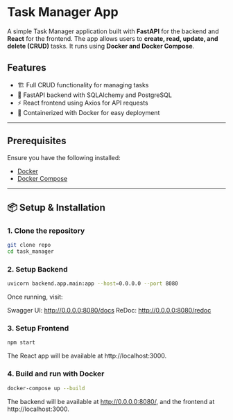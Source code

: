 # Task Manager App

A simple Task Manager application built with **FastAPI** for the backend and **React** for the frontend. The app allows users to **create, read, update, and delete (CRUD)** tasks. It runs using **Docker and Docker Compose**.

## Features
- 🏗 Full CRUD functionality for managing tasks
- 🚀 FastAPI backend with SQLAlchemy and PostgreSQL
- ⚡ React frontend using Axios for API requests
- 🐳 Containerized with Docker for easy deployment

---

## Prerequisites
Ensure you have the following installed:
- [Docker](https://www.docker.com/get-started)
- [Docker Compose](https://docs.docker.com/compose/install/)

---

## 📦 Setup & Installation

### 1. Clone the repository
```sh
git clone repo
cd task_manager
```

### 2. Setup Backend
```sh
uvicorn backend.app.main:app --host=0.0.0.0 --port 8080
```

Once running, visit:

Swagger UI: http://0.0.0.0:8080/docs
ReDoc: http://0.0.0.0:8080/redoc


### 3. Setup Frontend
```sh
npm start
```
The React app will be available at http://localhost:3000.

### 4. Build and run with Docker
```sh
docker-compose up --build
```
The backend will be available at http://0.0.0.0:8080/, and the frontend at http://localhost:3000.